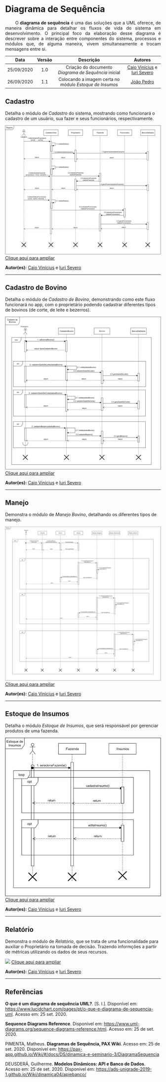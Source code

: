 # Diagrama de Sequência

<p align="justify"> &emsp;&emsp; O <strong>diagrama de sequência</strong> é uma das soluções que a UML oferece, de maneira dinâmica para detalhar os fluxos de vida do sistema em desenvolvimento. O principal foco da elaboração desse diagrama é descrever sobre a interação entre componentes do sistema, processos e módulos que, de alguma maneira, vivem simultaneamente e trocam mensagens entre si.


</p>

|    Data    | Versão |                Descrição                |                     Autores                     |
| :--------: | :----: | :-------------------------------------: | :-------------------------------------------: |
| 25/09/2020 |  1.0   | Criação do documento <i>Diagrama de Sequência</i>  inicial | [Caio Vinícius](https://github.com/caiovfernandes) e [Iuri Severo](https://github.com/iurisevero) |
| 26/09/2020| 1.1 | Colocando a imagem certa no módulo <i>Estoque de Insumos </i>| [João Pedro](https://github.com/sudjoao)

## Cadastro
Detalha o módulo de *Cadastro* do sistema, mostrando como funcionará o cadastro de um usuário, sua fazer e seus funcionários, respectivamente.

<img src="docs/Assets/Img/Modeling/SequenceDiagram/SequenceDiagram-RegistroELogin.png">
<a href="docs/Assets/Img/Modeling/SequenceDiagram/SequenceDiagram-RegistroELogin.png"> Clique aqui para ampliar</a>

**Autor(es):** [Caio Vinícius](https://github.com/caiovfernandes) e [Iuri Severo](https://github.com/iurisevero)

---

## Cadastro de Bovino
Detalha o módulo de *Cadastro de Bovino*, demonstrando como este fluxo funcionará no app, com o proprietário podendo cadastrar diferentes tipos de bovinos (de corte, de leite e bezerros).

<img src="docs/Assets/Img/Modeling/SequenceDiagram/SequenceDiagram-CadastroDeBovino.png">
<a href="docs/Assets/Img/Modeling/SequenceDiagram/SequenceDiagram-CadastroDeBovino.png"> Clique aqui para ampliar</a>

**Autor(es):** [Caio Vinícius](https://github.com/caiovfernandes) e [Iuri Severo](https://github.com/iurisevero)

---

## Manejo
Demonstra o módulo de *Manejo Bovino*, detalhando os diferentes tipos de manejo.

<img src="docs/Assets/Img/Modeling/SequenceDiagram/SequenceDiagram-Manejo.png">
<a href="docs/Assets/Img/Modeling/SequenceDiagram/SequenceDiagram-Manejo.png"> Clique aqui para ampliar</a>

**Autor(es):** [Caio Vinícius](https://github.com/caiovfernandes) e [Iuri Severo](https://github.com/iurisevero)

---

## Estoque de Insumos
Detalha o módulo *Estoque de Insumos*, que será responsável por gerenciar produtos de uma fazenda.

<img src="docs/Assets/Img/Modeling/SequenceDiagram/SequenceDiagram-EstoqueDeInsumos.png">
<a href="docs/Assets/Img/Modeling/SequenceDiagram/SequenceDiagram-EstoqueDeInsumos.png"> Clique aqui para ampliar</a>

**Autor(es):** [Caio Vinícius](https://github.com/caiovfernandes) e [Iuri Severo](https://github.com/iurisevero)

---

## Relatório
Demonstra o módulo de *Relatório*, que se trata de uma funcionalidade para auxiliar o Proprietário na tomada de decisão. Trazendo informções a partir de métricas utilizando os dados de seus recursos.

<img src="docs/Assets/Img/Modeling/SequenceDiagram/SequenceDiagram-Relatório.png">
<a href="docs/Assets/Img/Modeling/SequenceDiagram/SequenceDiagram-Relatório.png"> Clique aqui para ampliar</a>

**Autor(es):** [Caio Vinícius](https://github.com/caiovfernandes) e [Iuri Severo](https://github.com/iurisevero)

---

## Referências
**O que é um diagrama de sequência UML?**. [S. l.]. Disponível em: https://www.lucidchart.com/pages/pt/o-que-e-diagrama-de-sequencia-uml. Acesso em: 25 set. 2020.

**Sequence Diagrams Reference**. Disponível em:
https://www.uml-diagrams.org/sequence-diagrams-reference.html. Acesso em: 25 de set. 2020.

PIMENTA, Matheus. **Diagramas de Sequência, PAX Wiki**. Acesso em: 25 de set. 2020. Disponível em: https://pax-app.github.io/Wiki/#/docs/DS/dinamica-e-seminario-3/DiagramaSequencia

DEUSDERÁ, Guilherme. **Modelos Dinâmicos: API e Banco de Dados**. Acesso em: 25 de set. 2020. Disponível em: https://ads-unigrade-2019-1.github.io/Wiki/dinamica04/apiebanco/


